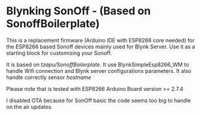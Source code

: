 # Blynking SonOff - (Based on SonoffBoilerplate)

This is a replacement firmware (Arduino IDE with ESP8266 core needed) for the ESP8266 based Sonoff devices mainly used for Blynk Server.
Use it as a starting block for customizing your Sonoff.

It is based on *tzapu/SonoffBoilerplate*. It use BlynkSimpleEsp8266_WM to handle Wifi connection and Blynk server configurations parameters.
It also handle correctly sensor *hostname*

Please note that is tested with ESP8266 Arduino Board version >= 2.7.4

I disabled OTA because for SonOff basic the code seems too big to handle on the air updates.
